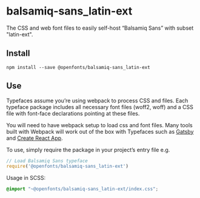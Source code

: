 
# balsamiq-sans_latin-ext

The CSS and web font files to easily self-host “Balsamiq Sans” with subset "latin-ext".

## Install

`npm install --save @openfonts/balsamiq-sans_latin-ext`

## Use

Typefaces assume you’re using webpack to process CSS and files. Each typeface
package includes all necessary font files (woff2, woff) and a CSS file with
font-face declarations pointing at these files.

You will need to have webpack setup to load css and font files. Many tools built
with Webpack will work out of the box with Typefaces such as [Gatsby](https://github.com/gatsbyjs/gatsby)
and [Create React App](https://github.com/facebookincubator/create-react-app).

To use, simply require the package in your project’s entry file e.g.

```javascript
// Load Balsamiq Sans typeface
require('@openfonts/balsamiq-sans_latin-ext')
```

Usage in SCSS:
```scss
@import "~@openfonts/balsamiq-sans_latin-ext/index.css";
```
